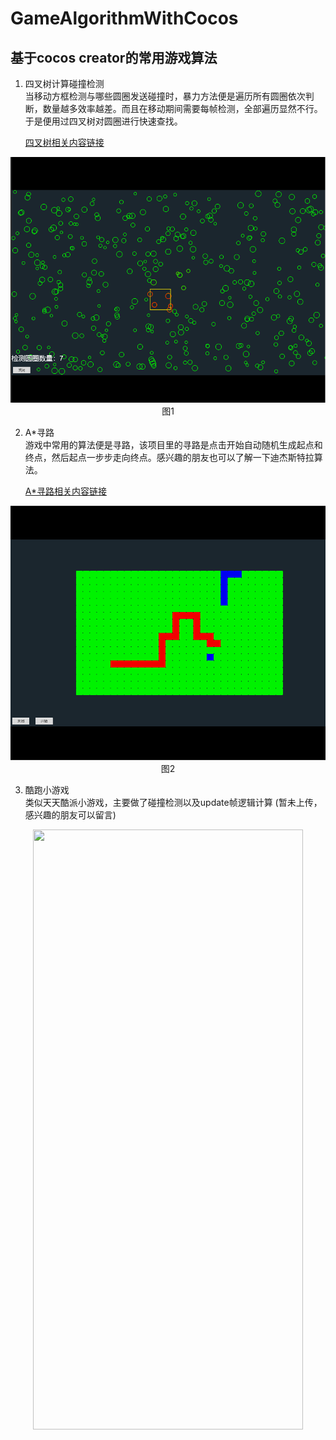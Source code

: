 # GameAlgorithmWithCocos
## 基于cocos creator的常用游戏算法  
1. 四叉树计算碰撞检测  
当移动方框检测与哪些圆圈发送碰撞时，暴力方法便是遍历所有圆圈依次判断，数量越多效率越差。而且在移动期间需要每帧检测，全部遍历显然不行。于是便用过四叉树对圆圈进行快速查找。  

    [四叉树相关内容链接](https://zhuanlan.zhihu.com/p/530405796)  
<div>			
    <!--块级封装-->
    <center><!--将图片和文字居中-->
    <img src="PNG/quadtree.png">
    <br><!--换行-->
    图1 <!--标题-->
    </center>
</div>  

2. A*寻路  
游戏中常用的算法便是寻路，该项目里的寻路是点击开始自动随机生成起点和终点，然后起点一步步走向终点。感兴趣的朋友也可以了解一下迪杰斯特拉算法。  
  
    [A*寻路相关内容链接](https://zhuanlan.zhihu.com/p/595716772)  
<div>			
    <!--块级封装-->
    <center><!--将图片和文字居中-->
    <img src="PNG/aStar.png">
    <br><!--换行-->
    图2 <!--标题-->
    </center>
</div>  

3. 酷跑小游戏  
类似天天酷派小游戏，主要做了碰撞检测以及update帧逻辑计算 (暂未上传，感兴趣的朋友可以留言)
<div style="text-align:center">
    <img src="PNG/kupao.gif" width="432" height="960" />
</div>


